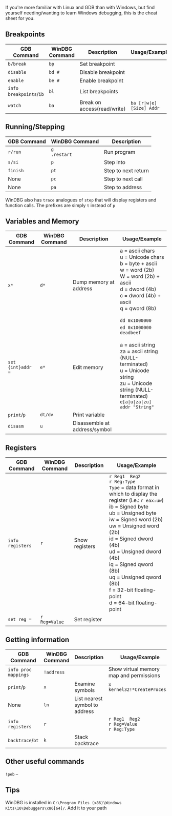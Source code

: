 If you're more familiar with Linux and GDB than with Windows, but find yourself needing/wanting to learn Windows debugging, this is the cheat sheet for you.


## Breakpoints

GDB Command  | WinDBG Command  | Description  | Usage/Examples
--|---|-- | ---
`b/break`  | `bp`  |  Set breakpoint
`disable`  | `bd #`   | Disable breakpoint  
`enable`  | `be #`  |  Enable breakpoint
`info breakpoints`/`ib`  | `bl`  | List breakpoints  
`watch`  | `ba` |  Break on access(read/write) | `ba [r\|w\|e] [Size] Addr`


## Running/Stepping

GDB Command  | WinDBG Command  | Description
--|---|--
`r/run` | `g` <br>  `.restart` | Run program |
`s/si` | `p`  |  Step into
`finish` |  `pt`  | Step to next return |
None |  `pc`  | Step to next call |
None | `pa`  | Step to address  |  

WinDBG also has `trace` analogues of `step` that will display registers and function calls. The prefixes are simply `t` instead of `p`  

## Variables and Memory

GDB Command  | WinDBG Command  | Description  | Usage/Example
--|---|-- | --
`x*`  | `d*`  |  Dump memory at address | a = ascii chars <br> u = Unicode chars <br> b = byte + ascii <br> w = word (2b) <br> W = word (2b) + ascii <br> d = dword (4b) <br> c = dword (4b) + ascii <br> q = qword (8b) <br> <br> `dd 0x1000000`
`set {int}addr = ` | `e*` | Edit memory | `ed 0x1000000 deadbeef` <br><br> a = ascii string <br> za = ascii string (NULL-terminated) <br> u = Unicode string <br> zu = Unicode string (NULL-terminated) <br> `e[a\|u\|za\|zu] addr "String"`
`print`/`p` | `dt/dv`  |  Print variable
`disasm`  | `u` | Disassemble at address/symbol  


## Registers

GDB Command  | WinDBG Command   | Description | Usage/Example
--|---|--| --
`info registers` | `r`  |  Show registers | `r Reg1  Reg2` <br> `r Reg:Type` <br> `Type` = data format in which to display the register (i.e.: `r eax:uw`) <br> ib = Signed byte <br> ub = Unsigned byte <br> iw = Signed word (2b) <br> uw = Unsigned word (2b) <br> id = Signed dword (4b) <br> ud = Unsigned dword (4b) <br> iq = Signed qword (8b) <br> uq = Unsigned qword (8b) <br> f = 32-bit floating-point <br> d = 64-bit floating-point
`set reg =`  |  `r Reg=Value` | Set register |  



## Getting information

GDB Command  | WinDBG Command   | Description | Usage/Example
--|---|--| --
`info proc mappings` | `!address`  |   | Show virtual memory map and permissions
`print`/`p` | `x` | Examine symbols | `x kernel32!*CreateProcess*`
None  | `ln` |  List nearest symbol to address |
`info registers` | `r`  |   | `r Reg1  Reg2` <br> `r Reg=Value` <br> `r Reg:Type`
`backtrace`/`bt` |  `k` | Stack backtrace  |  


## Other useful commands
`!peb` –


## Tips
WinDBG is installed in `C:\Program Files (x86)\Windows Kits\10\Debuggers\x86[64]/`. Add it to your path
